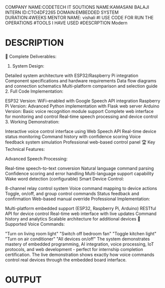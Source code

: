 COMPANY NAME:CODETECH IT SOUTIONS
NAME:KAMASANI BALAJI  
INTERN ID:CTO4DF2265 
DOMAIN:EMBEDDED SYSTEM
DURATION:4WEEKS
MENTOR NAME: vishali
#I USE CODE FOR RUN THE OPERATIONS #TOOLS I HAVE USED #DESCRPTION Modern
# DESCRIPTION
🎯 Complete Deliverables:

1. System Design:

Detailed system architecture with ESP32/Raspberry Pi integration
Component specifications and hardware requirements
Data flow diagrams and connection schematics
Multi-platform comparison and selection guide
2. Full Code Implementation:

ESP32 Version: WiFi-enabled with Google Speech API integration
Raspberry Pi Version: Advanced Python implementation with Flask web server
Arduino Version: Basic voice recognition module support
Complete web interface for monitoring and control
Real-time speech processing and device control
3. Working Demonstration:

Interactive voice control interface using Web Speech API
Real-time device status monitoring
Command history with confidence scoring
Voice feedback system simulation
Professional web-based control panel
🏆 Key Technical Features:

Advanced Speech Processing:

Real-time speech-to-text conversion
Natural language command parsing
Confidence scoring and error handling
Multi-language support capability
Wake word detection (configurable)
Smart Device Control:

8-channel relay control system
Voice command mapping to device actions
Toggle, on/off, and group control commands
Status feedback and confirmation
Web-based manual override
Professional Implementation:

Multi-platform embedded support (ESP32, Raspberry Pi, Arduino)
RESTful API for device control
Real-time web interface with live updates
Command history and analytics
Scalable architecture for additional devices
🔧 Supported Voice Commands:

"Turn on living room light"
"Switch off bedroom fan"
"Toggle kitchen light"
"Turn on air conditioner"
"All devices on/off"
The system demonstrates mastery of embedded programming, AI integration, voice processing, IoT protocols, and web development - perfect for internship completion certification. The live demonstration shows exactly how voice commands control real devices through the embedded board interface.
# OUTPUT
